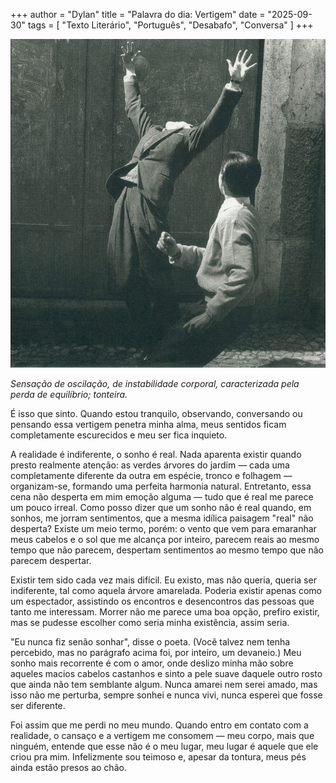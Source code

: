 +++
author = "Dylan"
title = "Palavra do dia: Vertigem"
date = "2025-09-30"
tags = [
    "Texto Literário", "Português", "Desabafo", "Conversa"
]
+++

![capa de The Book of Disquiet(Livro do Desassossego) da editora Penguin](https://github.com/dabzr/dabzr.github.io/blob/main/images/disquiet.png?raw=true)

*Sensação de oscilação, de instabilidade corporal, caracterizada pela perda de equilíbrio; tonteira.*

É isso que sinto. 
Quando estou tranquilo, observando, conversando ou pensando essa vertigem penetra minha alma, meus sentidos ficam completamente escurecidos e meu ser fica inquieto. 

A realidade é indiferente, o sonho é real.
Nada aparenta existir quando presto realmente atenção: as verdes árvores do jardim — cada uma completamente diferente da outra em espécie, tronco e folhagem — organizam-se, formando uma perfeita harmonia natural. Entretanto, essa cena não desperta em mim emoção alguma — tudo que é real me parece um pouco irreal. Como posso dizer que um sonho não é real quando, em sonhos, me jorram sentimentos, que a mesma idílica paisagem "real" não desperta?
Existe um meio termo, porém: o vento que vem para emaranhar meus cabelos e o sol que me alcança por inteiro, parecem reais ao mesmo tempo que não parecem, despertam sentimentos ao mesmo tempo que não parecem despertar. 

Existir tem sido cada vez mais difícil. 
Eu existo, mas não queria, queria ser indiferente, tal como aquela árvore amarelada. Poderia existir apenas como um espectador, assistindo os encontros e desencontros das pessoas que tanto me interessam. Morrer não me parece uma boa opção, prefiro existir, mas se pudesse escolher como seria minha existência, assim seria.

"Eu nunca fiz senão sonhar", disse o poeta.
(Você talvez nem tenha percebido, mas no parágrafo acima foi, por inteiro, um devaneio.) 
Meu sonho mais recorrente é com o amor, onde deslizo minha mão sobre aqueles macios cabelos castanhos e sinto a pele suave daquele outro rosto que ainda não tem semblante algum. Nunca amarei nem serei amado, mas isso não me perturba, sempre sonhei e nunca vivi, nunca esperei que fosse ser diferente.

Foi assim que me perdi no meu mundo.
Quando entro em contato com a realidade, o cansaço e a vertigem me consomem — meu corpo, mais que ninguém, entende que esse não é o meu lugar, meu lugar é aquele que ele criou pra mim.
Infelizmente sou teimoso e, apesar da tontura, meus pés ainda estão presos ao chão.

